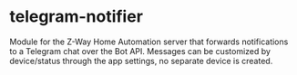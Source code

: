 # telegram-notifier

Module for the Z-Way Home Automation server that forwards notifications to a Telegram chat over the Bot API. Messages can be customized by device/status through the app settings, no separate device is created.
